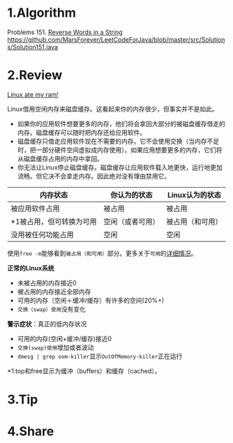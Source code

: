# 1.Algorithm

Problems 151. [Reverse Words in a String](https://leetcode.com/problems/reverse-words-in-a-string/description/)
https://github.com/MarsForever/LeetCodeForJava/blob/master/src/Solutions/Solution151.java

# 2.Review

[Linux ate my ram!](https://www.linuxatemyram.com)

Linux借用空闲内存来磁盘缓存。这看起来你的内存很少，但事实并不是如此。

* 如果你的应用软件想要更多的内存，他们将会拿回大部分的被磁盘缓存借走的内存。磁盘缓存可以随时把内存还给应用软件。
* 磁盘缓存只借走应用软件现在不需要的内存。它不会使用交换（当内存不足时，把一部分硬件空间虚拟成内存使用）。如果应用想要更多的内存，它们将从磁盘缓存占用的内存中拿回。
* 你无法让Linux停止磁盘缓存。磁盘缓存让应用软件载入地更快，运行地更加流畅。但它决不会拿走内存。因此绝对没有理由禁用它。



| 内存状态                 | 你认为的状态     | Linux认为的状态  |
| ------------------------ | ---------------- | ---------------- |
| 被应用软件占用           | 被占用           | 被占用           |
| *1被占用，但可转换为可用 | 空闲（或者可用） | 被占用（和可用） |
| 没用被任何功能占用       | 空闲             | 空闲             |

使用`free -m`能够看到`被占用（和可用）`部分。更多关于`可用`的[详细情况](https://git.kernel.org/pub/scm/linux/kernel/git/torvalds/linux.git/commit/?id=34e431b0ae398fc54ea69ff85ec700722c9da773)。

**正常的Linux系统**

* 未被占用的内存接近0
* 被占用的内存接近全部内存
* 可用的内存（空闲＋缓冲/缓存）有许多的空间(20%+)
* `交换（swap）使用`没有变化

**警示症状**：真正的低内存状况

*  可用的内存(空闲+缓冲/缓存)接近0
* `交换(swap)使用`增加或者波动
* `dmesg | grep oom-killer`显示`OutOfMemory-killer`正在运行

*1:top和free显示为缓冲（buffers）和缓存（cached）。




# 3.Tip


# 4.Share